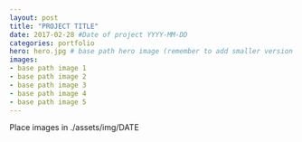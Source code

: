 ```yaml
---
layout: post
title: "PROJECT TITLE"
date: 2017-02-28 #Date of project YYYY-MM-DD
categories: portfolio
hero: hero.jpg # base path hero image (remember to add smaller version in ./assets/DATE/s/)
images:
- base path image 1
- base path image 2
- base path image 3
- base path image 4
- base path image 5
---
```

Place images in ./assets/img/DATE
